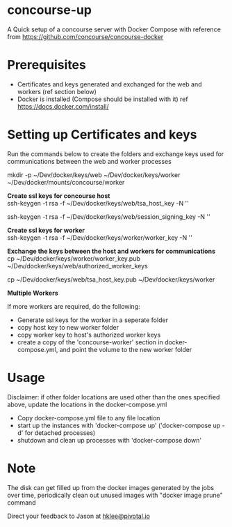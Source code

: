 # concourse-up
A Quick setup of a concourse server with Docker Compose with reference from https://github.com/concourse/concourse-docker

# Prerequisites
  - Certificates and keys generated and exchanged for the web and workers (ref section below)
  - Docker is installed (Compose should be installed with it) ref https://docs.docker.com/install/

# Setting up Certificates and keys

Run the commands below to create the folders and exchange keys used for communications between the web and worker processes

mkdir -p ~/Dev/docker/keys/web ~/Dev/docker/keys/worker ~/Dev/docker/mounts/concourse/worker

**Create ssl keys for concourse host**  
ssh-keygen -t rsa -f ~/Dev/docker/keys/web/tsa_host_key -N ''

ssh-keygen -t rsa -f ~/Dev/docker/keys/web/session_signing_key -N ''

**Create ssl keys for worker**  
ssh-keygen -t rsa -f ~/Dev/docker/keys/worker/worker_key -N ''

**Exchange the keys between the host and workers for communications**  
cp ~/Dev/docker/keys/worker/worker_key.pub ~/Dev/docker/keys/web/authorized_worker_keys

cp ~/Dev/docker/keys/web/tsa_host_key.pub ~/Dev/docker/keys/worker

**Multiple Workers**

If more workers are required, do the following:
- Generate ssl keys for the worker in a seperate folder
- copy host key to new worker folder
- copy worker key to host's authorized worker keys
- create a copy of the 'concourse-worker' section in docker-compose.yml, and point the volume to the new worker folder

# Usage
Disclaimer: if other folder locations are used other than the ones specified above, update the locations in the docker-compose.yml

- Copy docker-compose.yml file to any file location
- start up the instances with 'docker-compose up' ('docker-compose up -d' for detached processes)
- shutdown and clean up processes with 'docker-compose down'

# Note
The disk can get filled up from the docker images generated by the jobs over time, periodically clean out unused images with "docker image prune" command

Direct your feedback to Jason at hklee@pivotal.io
